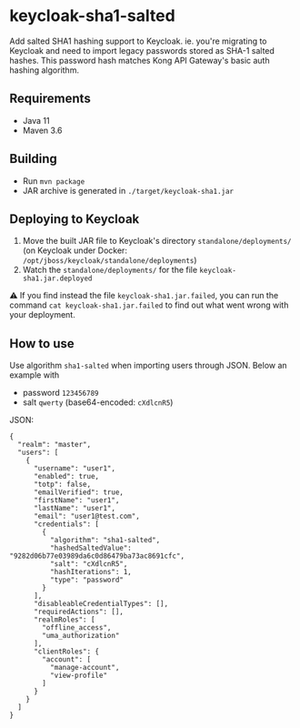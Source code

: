 # keycloak-sha1-salted
Add salted SHA1 hashing support to Keycloak. ie. you're migrating to Keycloak and need to import legacy passwords stored as SHA-1 salted hashes. This password hash matches Kong API Gateway's basic auth hashing algorithm.

## Requirements
- Java 11
- Maven 3.6

## Building

- Run `mvn package`
- JAR archive is generated in `./target/keycloak-sha1.jar`

## Deploying to Keycloak

1. Move the built JAR file to Keycloak's directory `standalone/deployments/` (on Keycloak under Docker: `/opt/jboss/keycloak/standalone/deployments`)
2. Watch the `standalone/deployments/` for the file `keycloak-sha1.jar.deployed`

:warning: If you find instead the file `keycloak-sha1.jar.failed`, you can run the command `cat keycloak-sha1.jar.failed` to find out what went wrong with your deployment.

## How to use
Use algorithm `sha1-salted` when importing users through JSON. Below an example with
* password `123456789`
* salt `qwerty` (base64-encoded: `cXdlcnR5`)

JSON:

    {
      "realm": "master",
      "users": [
        {
          "username": "user1",
          "enabled": true,
          "totp": false,
          "emailVerified": true,
          "firstName": "user1",
          "lastName": "user1",
          "email": "user1@test.com",
          "credentials": [
            {
              "algorithm": "sha1-salted",
              "hashedSaltedValue": "9282d06b77e03989da6c0d86479ba73ac8691cfc",
              "salt": "cXdlcnR5",
              "hashIterations": 1,
              "type": "password"
            }
          ],
          "disableableCredentialTypes": [],
          "requiredActions": [],
          "realmRoles": [
            "offline_access",
            "uma_authorization"
          ],
          "clientRoles": {
            "account": [
              "manage-account",
              "view-profile"
            ]
          }
        }
      ]
    }

